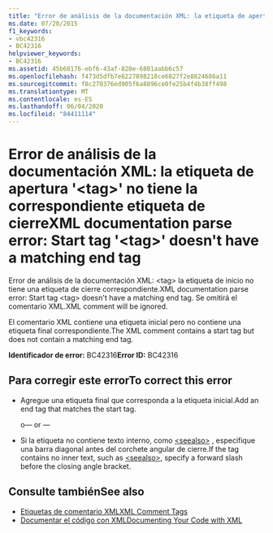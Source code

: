 ```yaml
---
title: "Error de análisis de la documentación XML: la etiqueta de apertura '<tag>' no tiene la correspondiente etiqueta de cierre"
ms.date: 07/20/2015
f1_keywords:
- vbc42316
- BC42316
helpviewer_keywords:
- BC42316
ms.assetid: 45b68176-ebf6-43af-820e-6801aabb6c57
ms.openlocfilehash: f473d5dfb7e6227898218ce6827f2e8824686a11
ms.sourcegitcommit: f8c270376ed905f6a8896ce0fe25b4f4b38ff498
ms.translationtype: MT
ms.contentlocale: es-ES
ms.lasthandoff: 06/04/2020
ms.locfileid: "84411114"
---
```

# <a name="xml-documentation-parse-error-start-tag-tag-doesnt-have-a-matching-end-tag"></a><span data-ttu-id="40365-102">Error de análisis de la documentación XML: la etiqueta de apertura '\<tag>' no tiene la correspondiente etiqueta de cierre</span><span class="sxs-lookup"><span data-stu-id="40365-102">XML documentation parse error: Start tag '\<tag>' doesn't have a matching end tag</span></span>
<span data-ttu-id="40365-103">Error de análisis de la documentación XML: \<tag> la etiqueta de inicio no tiene una etiqueta de cierre correspondiente.</span><span class="sxs-lookup"><span data-stu-id="40365-103">XML documentation parse error: Start tag \<tag> doesn't have a matching end tag.</span></span> <span data-ttu-id="40365-104">Se omitirá el comentario XML.</span><span class="sxs-lookup"><span data-stu-id="40365-104">XML comment will be ignored.</span></span>  
  
 <span data-ttu-id="40365-105">El comentario XML contiene una etiqueta inicial pero no contiene una etiqueta final correspondiente.</span><span class="sxs-lookup"><span data-stu-id="40365-105">The XML comment contains a start tag but does not contain a matching end tag.</span></span>  
  
 <span data-ttu-id="40365-106">**Identificador de error:** BC42316</span><span class="sxs-lookup"><span data-stu-id="40365-106">**Error ID:** BC42316</span></span>  
  
## <a name="to-correct-this-error"></a><span data-ttu-id="40365-107">Para corregir este error</span><span class="sxs-lookup"><span data-stu-id="40365-107">To correct this error</span></span>  
  
- <span data-ttu-id="40365-108">Agregue una etiqueta final que corresponda a la etiqueta inicial.</span><span class="sxs-lookup"><span data-stu-id="40365-108">Add an end tag that matches the start tag.</span></span>  
  
     <span data-ttu-id="40365-109">o</span><span class="sxs-lookup"><span data-stu-id="40365-109">— or —</span></span>  
  
- <span data-ttu-id="40365-110">Si la etiqueta no contiene texto interno, como [\<seealso>](../language-reference/xmldoc/seealso.md) , especifique una barra diagonal antes del corchete angular de cierre.</span><span class="sxs-lookup"><span data-stu-id="40365-110">If the tag contains no inner text, such as [\<seealso>](../language-reference/xmldoc/seealso.md), specify a forward slash before the closing angle bracket.</span></span>  
  
## <a name="see-also"></a><span data-ttu-id="40365-111">Consulte también</span><span class="sxs-lookup"><span data-stu-id="40365-111">See also</span></span>

- [<span data-ttu-id="40365-112">Etiquetas de comentario XML</span><span class="sxs-lookup"><span data-stu-id="40365-112">XML Comment Tags</span></span>](../language-reference/xmldoc/index.md)
- [<span data-ttu-id="40365-113">Documentar el código con XML</span><span class="sxs-lookup"><span data-stu-id="40365-113">Documenting Your Code with XML</span></span>](../programming-guide/program-structure/documenting-your-code-with-xml.md)
